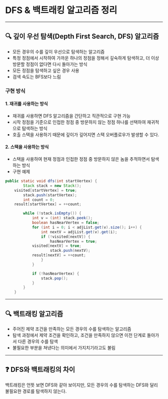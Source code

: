 # DFS & 백트래킹 알고리즘 정리
---
## 🔍 깊이 우선 탐색(Depth First Search, DFS) 알고리즘
- 모든 경우의 수를 깊이 우선으로 탐색하는 알고리즘
- 특정 정점에서 시작하여 가까운 하나의 정점을 정해서 깊숙하게 탐색하고, 더 이상 방문할 정점이 없다면 다시 돌아가는 방식
- 모든 정점을 탐색하고 싶은 경우 사용
- 검색 속도는 BFS보다 느림
### 구현 방식
#### 1. 재귀를 사용하는 방식
- 재귀를 사용하면 DFS 알고리즘을 간단하고 직관적으로 구현 가능
- 시작 정점을 기준으로 인접한 정점 중 방문하지 않는 정점 하나를 선택하여 재귀적으로 탐색하는 방식
- 호출 스택을 사용하기 때문에 깊이가 깊어지면 스택 오버플로우가 발생할 수 있다.
#### 2. 스택을 사용하는 방식
- 스택을 사용하여 현재 정점과 인접한 정점 중 방문하지 않은 놈을 추적하면서 탐색하는 방식
- 구현 예제
```java
public static void dfs(int startVertex) {
        Stack stack = new Stack();
	visited[startVertex] = true;
        stack.push(startVertex);
        int count = 0;
	result[startVertex] = ++count;

        while (!stack.isEmpty()) {
            int v = (int) stack.peek();
            boolean hasNearVertex = false;
            for (int i = 0; i < adjList.get(v).size(); i++) {
                int nextV = adjList.get(v).get(i);
                if (!visited[nextV]) {
                    hasNearVertex = true;
		    visited[nextV] = true;
                    stack.push(nextV);
		    result[nextV] = ++count;
                }
            }

            if (!hasNearVertex) {
                stack.pop();
            }
        }
    }
```
---
## 🔍 백트래킹 알고리즘
- 주어진 제약 조건을 만족하는 모든 경우의 수를 탐색하는 알고리즘
- 탐색 과정에서 제약 조건을 확인하고, 조건을 만족하지 않으면 이전 단계로 돌아가서 다른 경우의 수를 탐색
- 불필요한 부분을 쳐낸다는 의미에서 가지치기라고도 불림
---
## ❓ DFS와 백트래킹의 차이
백트래킹은 언뜻 보면 DFS와 같아 보이지만, 모든 경우의 수를 탐색하는 DFS와 달리 불필요한 경로를 탐색하지 않는다.
